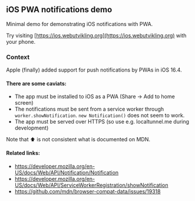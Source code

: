 ## iOS PWA notifications demo

Minimal demo for demonstrating iOS notifications with PWA.

Try visiting [https://ios.webutvikling.org](https://ios.webutvikling.org) with your phone.

### Context

  Apple (finally) added support for push notifications by PWAs in iOS 16.4.
  
  #### There are some caviats:
  - The app must be installed to iOS as a PWA (Share -> Add to home screen)
  - The notifications must be sent from a service worker through `worker.showNotification`. 
    `new Notification()` does not seem to work.
  - The app must be served over HTTPS (so use e.g. localtunnel.me during development)

  Note that ⬆️ is not consistent what is documented on MDN.


  #### Related links:
  - https://developer.mozilla.org/en-US/docs/Web/API/Notification/Notification
  - https://developer.mozilla.org/en-US/docs/Web/API/ServiceWorkerRegistration/showNotification
  - https://github.com/mdn/browser-compat-data/issues/19318
